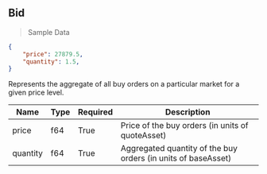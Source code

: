 ## Bid

> Sample Data

```json
{
    "price": 27879.5,
    "quantity": 1.5,
}
```

Represents the aggregate of all buy orders on a particular market for a given price level.

| Name     | Type | Required | Description                                   |
|----------|------|----------|-----------------------------------------------|
| price    | f64  | True     | Price of the buy orders (in units of quoteAsset)     |
| quantity | f64  | True     | Aggregated quantity of the buy orders (in units of baseAsset)   |